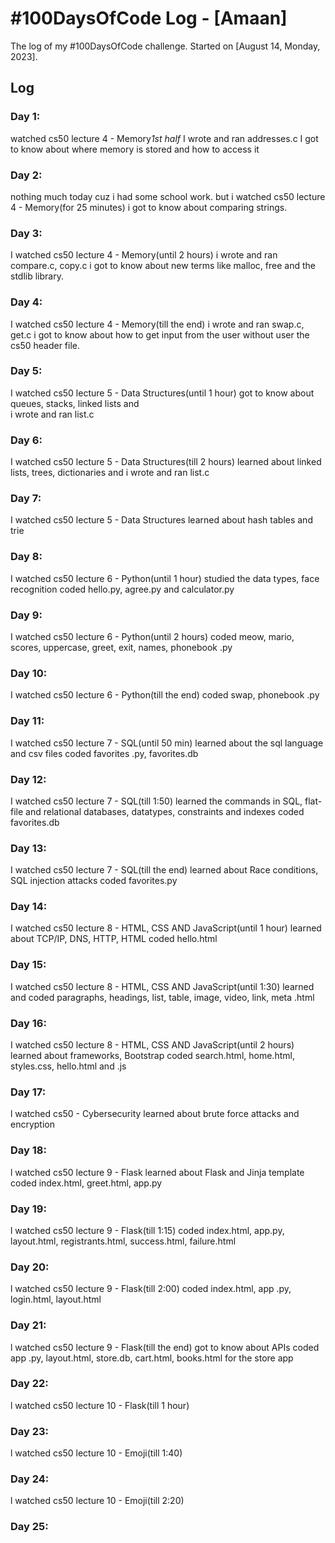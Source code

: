 # #100DaysOfCode Log - [Amaan]

The log of my #100DaysOfCode challenge. Started on [August 14, Monday, 2023].

## Log

### Day 1: 
watched cs50 lecture 4 - Memory*1st half*
I wrote and ran addresses.c
I got to know about where memory is stored and how to access it

### Day 2:
nothing much today cuz i had some school work. but i watched cs50 lecture 4 - Memory(for 25 minutes)
i got to know about comparing strings.

### Day 3:
I watched cs50 lecture 4 - Memory(until 2 hours)
i wrote and ran compare.c, copy.c
i got to know about new terms like malloc, free and the stdlib library.

### Day 4:
I watched cs50 lecture 4 - Memory(till the end)
i wrote and ran swap.c, get.c
i got to know about how to get input from the user without user the cs50 header file.

### Day 5:
I watched cs50 lecture 5 - Data Structures(until 1 hour) got to know about queues, stacks, linked lists and   
i wrote and ran list.c

### Day 6:
I watched cs50 lecture 5 - Data Structures(till 2 hours) learned about linked lists, trees, dictionaries and
i wrote and ran list.c

### Day 7:
I watched cs50 lecture 5 - Data Structures
learned about hash tables and trie

### Day 8:
I watched cs50 lecture 6 - Python(until 1 hour)
studied the data types, face recognition
coded hello.py, agree.py and calculator.py

### Day 9:
I watched cs50 lecture 6 - Python(until 2 hours)
coded meow, mario, scores, uppercase, greet,
exit, names, phonebook .py

### Day 10:
I watched cs50 lecture 6 - Python(till the end)
coded swap, phonebook .py

### Day 11:
I watched cs50 lecture 7 - SQL(until 50 min)
learned about the sql language and csv files
coded favorites .py, favorites.db

### Day 12:
I watched cs50 lecture 7 - SQL(till 1:50)
learned the commands in SQL, flat-file and relational databases, datatypes, constraints and indexes
coded favorites.db

### Day 13:
I watched cs50 lecture 7 - SQL(till the end)
learned about Race conditions, SQL injection attacks
coded favorites.py

### Day 14:
I watched cs50 lecture 8 - HTML, CSS AND JavaScript(until 1 hour)
learned about TCP/IP, DNS, HTTP, HTML
coded hello.html

### Day 15:
I watched cs50 lecture 8 - HTML, CSS AND JavaScript(until 1:30)
learned and coded paragraphs, headings, list, table, image, video,  link, meta .html

### Day 16:
I watched cs50 lecture 8 - HTML, CSS AND JavaScript(until 2 hours)
learned about frameworks, Bootstrap
coded search.html, home.html, styles.css,  hello.html and .js

### Day 17:
l watched cs50 - Cybersecurity
learned about brute force attacks and encryption

### Day 18:
l watched cs50 lecture 9 - Flask
learned about Flask and Jinja template
coded index.html, greet.html, app.py

### Day 19:
l watched cs50 lecture 9 - Flask(till 1:15)
coded index.html, app.py, layout.html, registrants.html, success.html, failure.html

### Day 20:
l watched cs50 lecture 9 - Flask(till 2:00)
coded index.html, app .py,  login.html, layout.html

### Day 21:
l watched cs50 lecture 9 - Flask(till the end)
got to know about APIs
coded app .py, layout.html, store.db, cart.html, books.html for the store app

### Day 22:
l watched cs50 lecture 10 - Flask(till 1 hour)

### Day 23:
l watched cs50 lecture 10 - Emoji(till 1:40)

### Day 24:
l watched cs50 lecture 10 - Emoji(till 2:20)

### Day 25:
